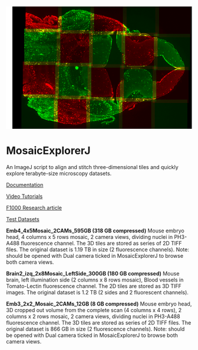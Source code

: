 ![](MosaicEmb4.png)

# MosaicExplorerJ
An ImageJ script to align and stitch three-dimensional tiles and quickly explore terabyte-size microscopy datasets.

[Documentation](https://drive.google.com/file/d/19vM4tPypnr9aG2dTaA9363OO9Xrl3vTU/view?usp=sharing)

[Video Tutorials](https://drive.google.com/drive/folders/1D9u2VfKWA5n9ZLIgGOChw68wAa8bkJxR?usp=sharing)

[F1000 Research article](https://f1000research.com/articles/9-1308)

[Test Datasets](https://drive.google.com/drive/folders/1SykCjqwbJ31qy1QKsWmk6Ro6qxr9oYaa?usp=sharing)

**Emb4_4x5Mosaic_2CAMs_595GB (318 GB compressed)**
Mouse embryo head, 4 columns x 5 rows mosaic, 2 camera views, dividing nuclei in PH3-A488 fluorescence channel. The 3D tiles are stored as series of 2D TIFF files. The original dataset is 1.19 TB in size (2 fluorescence channels).
Note: should be opened with Dual camera ticked in MosaicExplorerJ to browse both camera views.

**Brain2_izq_2x8Mosaic_LeftSide_300GB (180 GB compressed)**
Mouse brain, left illumination side (2 columns x 8 rows mosaic), Blood vessels in Tomato-Lectin fluorescence channel. The 2D tiles are stored as 3D TIFF images. The original dataset is 1.2 TB (2 sides and 2 fluorescent channels).

**Emb3_2x2_Mosaic_2CAMs_12GB (8 GB compressed)**
Mouse embryo head, 3D cropped out volume from the complete scan (4 columns x 4 rows), 2 columns x 2 rows mosaic, 2 camera views, dividing nuclei in PH3-A488 fluorescence channel. The 3D tiles are stored as series of 2D TIFF files. The original dataset is 866 GB in size (2 fluorescence channels).
Note: should be opened with Dual camera ticked in MosaicExplorerJ to browse both camera views.
